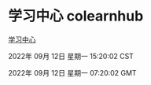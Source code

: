 # 学习中心 colearnhub
[学习中心](http://27.19.32.34:56308/colearnhub/)

2022年 09月 12日 星期一 15:20:02 CST

2022年 09月 12日 星期一 07:20:02 GMT
